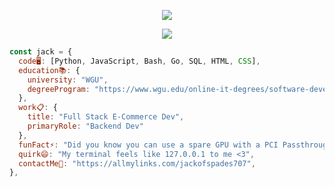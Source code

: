 
<!-- Typing SVG by DenverCoder1 - https://github.com/DenverCoder1/readme-typing-svg -->
<p align="center">
  <a href="https://github.com/DenverCoder1/readme-typing-svg"><img src="https://readme-typing-svg.herokuapp.com/?lines=$%20%20%2Fusr%2Fbin%2Fenv%20JackofSpades;FullStack%20developer;7%2B%20years%20of%20experience;Always%20learning%20new%20things;Learn%20everything%20about%20something;Learn%20something%20about%20everything&font=Fira%20Code&center=true&width=440&height=45&color=79ff97&vCenter=true&size=22">   </a>
</p>

<!-- Github Stats -->
<p align="center">
  <a href="https://github.com/JackofSpades707"><img src="https://github-readme-stats.vercel.app/api?username=JackofSpades707&show_icons=true&title_color=fff&icon_color=79ff97&text_color=9f9f9f&bg_color=151515&count_private=true&include_all_commits=true"></a>
</p>


<!-- Codeblock Bio -->
```javascript
const jack = {
  code🖥️: [Python, JavaScript, Bash, Go, SQL, HTML, CSS],
  education📚: {
    university: "WGU",
    degreeProgram: "https://www.wgu.edu/online-it-degrees/software-development-bachelors-program.html",
  },
  work📋: {
    title: "Full Stack E-Commerce Dev",
    primaryRole: "Backend Dev"
  },
  funFact⚡: "Did you know you can use a spare GPU with a PCI Passthrough to get ~98% native gaming speeds on a VM?",
  quirk😄: "My terminal feels like 127.0.0.1 to me <3",
  contactMe💬: "https://allmylinks.com/jackofspades707",
},
```

<!-- Misc ideas to use?
**JackofSpades707/JackofSpades707** is a ✨ _special_ ✨ repository because its `README.md` (this file) appears on your GitHub profile.

Here are some ideas to get you started:

- 🔭 I’m currently working on ...
- 🌱 I’m currently learning ...
- 👯 I’m looking to collaborate on ...
- 🤔 I’m looking for help with ...
- 💬 Ask me about ...
- 📫 How to reach me: ...
- 😄 Pronouns: ...
- ⚡ Fun fact: ...
-->


